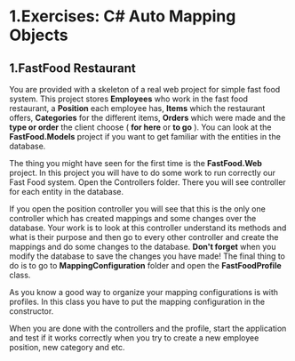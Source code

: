 # 1.Exercises: C# Auto Mapping Objects

## 1.FastFood Restaurant

You are provided with a skeleton of a real web project for simple fast food system. This project stores **Employees** who work in the fast food restaurant, a **Position** each employee has, **Items** which the restaurant offers, **Categories** for the different items, **Orders** which were made and the **type or order** the client choose ( **for here** or **to go** ). You can look at the **FastFood.Models** project if you want to get familiar with the entities in the database.

The thing you might have seen for the first time is the **FastFood.Web** project. In this project you will have to do some work to run correctly our Fast Food system. Open the Controllers folder. There you will see controller for each entity in the database.

If you open the position controller you will see that this is the only one controller which has created mappings and some changes over the database. Your work is to look at this controller understand its methods and what is their purpose and then go to every other controller and create the mappings and do some changes to the database. **Don&#39;t forget** when you modify the database to save the changes you have made! The final thing to do is to go to **MappingConfiguration** folder and open the **FastFoodProfile** class.

As you know a good way to organize your mapping configurations is with profiles. In this class you have to put the mapping configuration in the constructor.

When you are done with the controllers and the profile, start the application and test if it works correctly when you try to create a new employee position, new category and etc.